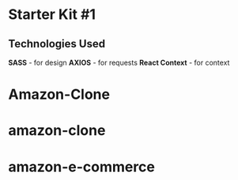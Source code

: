 # Starter Kit #1

## Technologies Used

**SASS** - for design
**AXIOS** - for requests
**React Context** - for context

# Amazon-Clone
# amazon-clone
# amazon-e-commerce

